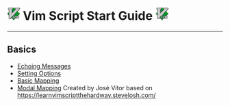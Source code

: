 # <img src="./assets/vim-logo.png" width="30"> Vim Script Start Guide <img src="./assets/vim-logo.png" width="30">

<hr>

## Basics

- [Echoing Messages](/guide/echoing-messages/echoing-messages.md)
- [Setting Options](/guide/setting-options/setting-options.md)
- [Basic Mapping](/guide/basic-mapping/basic-mapping.md)
- [Modal Mapping](/guide/modal-mapping/modal-mapping.md)
Created by José Vitor based on https://learnvimscriptthehardway.stevelosh.com/

